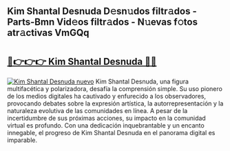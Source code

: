 ## Kim Shantal Desnuda D𝚎sn𝚞dos filtr𝚊dos - Parts-Bmn Vid𝚎os filtr𝚊dos - N𝚞evas f𝚘tos atr𝚊ctivas VmGQq

# <h2><a href="http://mbde8z.tromn.icu/?c=Kim+Shantal+Desnuda">🔗👉👉👉 Kim Shantal Desnuda 🔗🔗</a></h2>

[![Kim Shantal Desnuda nuevo](https://i.imgur.com/pEAQMta.gif)](http://mbde8z.tromn.icu/?c=Kim+Shantal+Desnuda)
Kim Shantal Desnuda, una figura multifacética y polarizadora, desafía la comprensión simple. Su uso pionero de los medios digitales ha cautivado y enfurecido a los observadores, provocando debates sobre la expresión artística, la autorrepresentación y la naturaleza evolutiva de las comunidades en línea. A pesar de la incertidumbre de sus próximas acciones, su impacto en la comunidad virtual es profundo. Con una dedicación inquebrantable y un encanto innegable, el progreso de Kim Shantal Desnuda en el panorama digital es imparable.
